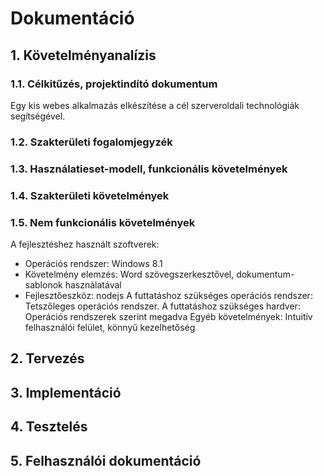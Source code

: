 # Dokumentáció

## 1. Követelményanalízis

### 1.1. Célkitűzés, projektindító dokumentum
  Egy kis webes alkalmazás elkészítése a cél szerveroldali technológiák segítségével.

### 1.2. Szakterületi fogalomjegyzék

### 1.3. Használatieset-modell, funkcionális követelmények

### 1.4. Szakterületi követelmények

### 1.5. Nem funkcionális követelmények
A fejlesztéshez használt szoftverek:
- Operációs rendszer: Windows 8.1
- Követelmény elemzés: Word szövegszerkesztővel, dokumentum-sablonok használatával
- Fejlesztőeszköz: nodejs
A futtatáshoz szükséges operációs rendszer:
Tetszőleges operációs rendszer.
A futtatáshoz szükséges hardver:
Operációs rendszerek szerint megadva
Egyéb követelmények:
Intuitív felhasználói felület, könnyű kezelhetőség

## 2. Tervezés

## 3. Implementáció

## 4. Tesztelés

## 5. Felhasználói dokumentáció


